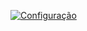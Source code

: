 [![Configuração](https://img.shields.io/badge/Config-Sway-blue?style=for-the-badge)](https://github.com/AnJLFifi/Config-Tiling/blob/main/Sway/config)

